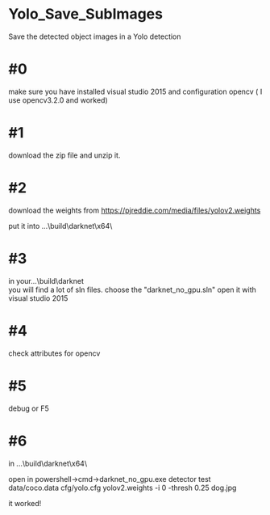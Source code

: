 # Yolo_Save_SubImages
Save the detected object images in a Yolo detection

#0
==

make sure you have installed visual studio 2015 and configuration opencv ( I use opencv3.2.0 and worked)

#1
==

download the zip file and unzip it.


#2
==

download the weights from https://pjreddie.com/media/files/yolov2.weights 

put it into ...\build\darknet\x64\


#3
==

in your...\build\darknet\
you will find a lot of sln files.
choose the "darknet_no_gpu.sln" open it with visual studio 2015

#4
==

check attributes for opencv

#5
==

debug or F5 

#6
==

in ...\build\darknet\x64\

open in powershell->cmd->darknet_no_gpu.exe detector test data/coco.data cfg/yolo.cfg yolov2.weights -i 0 -thresh 0.25 dog.jpg


it worked!
